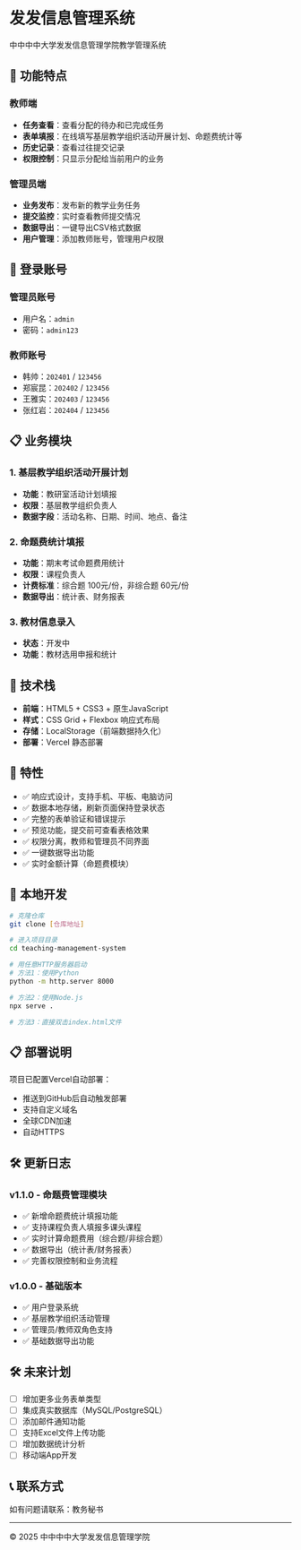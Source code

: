 # 发发信息管理系统

中中中中大学发发信息管理学院教学管理系统

## 🎯 功能特点

### 教师端
- **任务查看**：查看分配的待办和已完成任务
- **表单填报**：在线填写基层教学组织活动开展计划、命题费统计等
- **历史记录**：查看过往提交记录
- **权限控制**：只显示分配给当前用户的业务

### 管理员端
- **业务发布**：发布新的教学业务任务
- **提交监控**：实时查看教师提交情况
- **数据导出**：一键导出CSV格式数据
- **用户管理**：添加教师账号，管理用户权限

## 🔐 登录账号

### 管理员账号
- 用户名：`admin`
- 密码：`admin123`

### 教师账号
- 韩帅：`202401` / `123456`
- 郑宸昆：`202402` / `123456`
- 王雅实：`202403` / `123456`
- 张红岩：`202404` / `123456`

## 📋 业务模块

### 1. 基层教学组织活动开展计划
- **功能**：教研室活动计划填报
- **权限**：基层教学组织负责人
- **数据字段**：活动名称、日期、时间、地点、备注

### 2. 命题费统计填报
- **功能**：期末考试命题费用统计
- **权限**：课程负责人
- **计费标准**：综合题 100元/份，非综合题 60元/份
- **数据导出**：统计表、财务报表

### 3. 教材信息录入
- **状态**：开发中
- **功能**：教材选用申报和统计

## 🚀 技术栈

- **前端**：HTML5 + CSS3 + 原生JavaScript
- **样式**：CSS Grid + Flexbox 响应式布局
- **存储**：LocalStorage（前端数据持久化）
- **部署**：Vercel 静态部署

## 📱 特性

- ✅ 响应式设计，支持手机、平板、电脑访问
- ✅ 数据本地存储，刷新页面保持登录状态
- ✅ 完整的表单验证和错误提示
- ✅ 预览功能，提交前可查看表格效果
- ✅ 权限分离，教师和管理员不同界面
- ✅ 一键数据导出功能
- ✅ 实时金额计算（命题费模块）

## 🔧 本地开发

```bash
# 克隆仓库
git clone [仓库地址]

# 进入项目目录
cd teaching-management-system

# 用任意HTTP服务器启动
# 方法1：使用Python
python -m http.server 8000

# 方法2：使用Node.js
npx serve .

# 方法3：直接双击index.html文件
```

## 📋 部署说明

项目已配置Vercel自动部署：
- 推送到GitHub后自动触发部署
- 支持自定义域名
- 全球CDN加速
- 自动HTTPS

## 🛠️ 更新日志

### v1.1.0 - 命题费管理模块
- ✅ 新增命题费统计填报功能
- ✅ 支持课程负责人填报多课头课程
- ✅ 实时计算命题费用（综合题/非综合题）
- ✅ 数据导出（统计表/财务报表）
- ✅ 完善权限控制和业务流程

### v1.0.0 - 基础版本
- ✅ 用户登录系统
- ✅ 基层教学组织活动管理
- ✅ 管理员/教师双角色支持
- ✅ 基础数据导出功能

## 🛠️ 未来计划

- [ ] 增加更多业务表单类型
- [ ] 集成真实数据库（MySQL/PostgreSQL）
- [ ] 添加邮件通知功能
- [ ] 支持Excel文件上传功能
- [ ] 增加数据统计分析
- [ ] 移动端App开发

## 📞 联系方式

如有问题请联系：教务秘书

---

© 2025 中中中中大学发发信息管理学院
